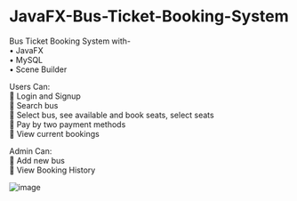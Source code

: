 # JavaFX-Bus-Ticket-Booking-System

Bus Ticket Booking System with-\
•	JavaFX\
•	MySQL\
•	Scene Builder

Users Can:\
	Login and Signup\
	Search bus\
	Select bus, see available and book seats, select seats\
	Pay by two payment methods\
	View current bookings


Admin Can:\
	Add new bus\
	View Booking History

![image](https://user-images.githubusercontent.com/87283264/152426822-e81affd3-584e-447b-91e5-2206872a30c5.png)
